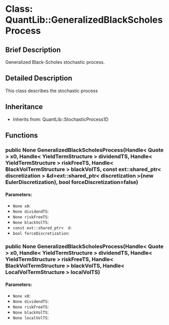 # Class: QuantLib::GeneralizedBlackScholesProcess

## Brief Description
Generalized Black-Scholes stochastic process. 

## Detailed Description
This class describes the stochastic process 

## Inheritance
- Inherits from: QuantLib::StochasticProcess1D

## Functions
### public None GeneralizedBlackScholesProcess(Handle< Quote > x0, Handle< YieldTermStructure > dividendTS, Handle< YieldTermStructure > riskFreeTS, Handle< BlackVolTermStructure > blackVolTS, const ext::shared_ptr< discretization > &d=ext::shared_ptr< discretization >(new EulerDiscretization), bool forceDiscretization=false)

#### Parameters:
- `None x0`: 
- `None dividendTS`: 
- `None riskFreeTS`: 
- `None blackVolTS`: 
- `const ext::shared_ptr<  d`: 
- `bool forceDiscretization`: 

### public None GeneralizedBlackScholesProcess(Handle< Quote > x0, Handle< YieldTermStructure > dividendTS, Handle< YieldTermStructure > riskFreeTS, Handle< BlackVolTermStructure > blackVolTS, Handle< LocalVolTermStructure > localVolTS)

#### Parameters:
- `None x0`: 
- `None dividendTS`: 
- `None riskFreeTS`: 
- `None blackVolTS`: 
- `None localVolTS`: 

